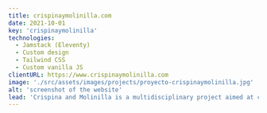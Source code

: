 ```yaml
---
title: crispinaymolinilla.com
date: 2021-10-01
key: 'crispinaymolinilla'
technologies:
  - Jamstack (Eleventy)
  - Custom design
  - Tailwind CSS
  - Custom vanilla JS
clientURL: https://www.crispinaymolinilla.com
image: './src/assets/images/projects/proyecto-crispinaymolinilla.jpg'
alt: 'screenshot of the website'
lead: 'Crispina and Molinilla is a multidisciplinary project aimed at children. Entertain, amuse and educate is their philosophy. With their website I tried to represent all the vitality and dynamism of the project, creating an image that would be attractive both for children and for people interested in finding out about hiring them.'
---
```


